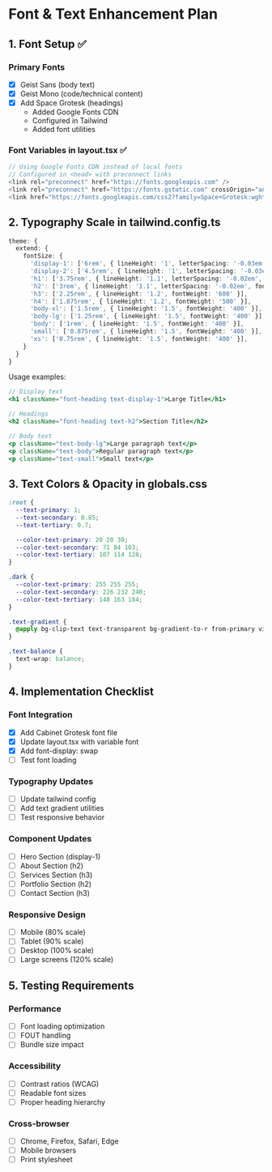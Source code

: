 # Font & Text Enhancement Plan

## 1. Font Setup ✅
### Primary Fonts
- [x] Geist Sans (body text)
- [x] Geist Mono (code/technical content)
- [x] Add Space Grotesk (headings)
  - Added Google Fonts CDN
  - Configured in Tailwind
  - Added font utilities

### Font Variables in layout.tsx ✅
```typescript
// Using Google Fonts CDN instead of local fonts
// Configured in <head> with preconnect links
<link rel="preconnect" href="https://fonts.googleapis.com" />
<link rel="preconnect" href="https://fonts.gstatic.com" crossOrigin="anonymous" />
<link href="https://fonts.googleapis.com/css2?family=Space+Grotesk:wght@300..700&display=swap" rel="stylesheet" />
```

## 2. Typography Scale in tailwind.config.ts

```typescript
theme: {
  extend: {
    fontSize: {
      'display-1': ['6rem', { lineHeight: '1', letterSpacing: '-0.03em', fontWeight: '700' }],
      'display-2': ['4.5rem', { lineHeight: '1', letterSpacing: '-0.03em', fontWeight: '700' }],
      'h1': ['3.75rem', { lineHeight: '1.1', letterSpacing: '-0.02em', fontWeight: '600' }],
      'h2': ['3rem', { lineHeight: '1.1', letterSpacing: '-0.02em', fontWeight: '600' }],
      'h3': ['2.25rem', { lineHeight: '1.2', fontWeight: '600' }],
      'h4': ['1.875rem', { lineHeight: '1.2', fontWeight: '500' }],
      'body-xl': ['1.5rem', { lineHeight: '1.5', fontWeight: '400' }],
      'body-lg': ['1.25rem', { lineHeight: '1.5', fontWeight: '400' }],
      'body': ['1rem', { lineHeight: '1.5', fontWeight: '400' }],
      'small': ['0.875rem', { lineHeight: '1.5', fontWeight: '400' }],
      'xs': ['0.75rem', { lineHeight: '1.5', fontWeight: '400' }],
    }
  }
}
```

Usage examples:
```jsx
// Display text
<h1 className="font-heading text-display-1">Large Title</h1>

// Headings
<h2 className="font-heading text-h2">Section Title</h2>

// Body text
<p className="text-body-lg">Large paragraph text</p>
<p className="text-body">Regular paragraph text</p>
<p className="text-small">Small text</p>
```

## 3. Text Colors & Opacity in globals.css

```css
:root {
  --text-primary: 1;
  --text-secondary: 0.85;
  --text-tertiary: 0.7;

  --color-text-primary: 20 20 30;
  --color-text-secondary: 71 84 103;
  --color-text-tertiary: 107 114 128;
}

.dark {
  --color-text-primary: 255 255 255;
  --color-text-secondary: 226 232 240;
  --color-text-tertiary: 148 163 184;
}

.text-gradient {
  @apply bg-clip-text text-transparent bg-gradient-to-r from-primary via-purple-500 to-primary;
}

.text-balance {
  text-wrap: balance;
}
```

## 4. Implementation Checklist

### Font Integration
- [x] Add Cabinet Grotesk font file
- [x] Update layout.tsx with variable font
- [x] Add font-display: swap
- [ ] Test font loading

### Typography Updates
- [ ] Update tailwind config
- [ ] Add text gradient utilities
- [ ] Test responsive behavior

### Component Updates
- [ ] Hero Section (display-1)
- [ ] About Section (h2)
- [ ] Services Section (h3)
- [ ] Portfolio Section (h2)
- [ ] Contact Section (h3)

### Responsive Design
- [ ] Mobile (80% scale)
- [ ] Tablet (90% scale)
- [ ] Desktop (100% scale)
- [ ] Large screens (120% scale)

## 5. Testing Requirements

### Performance
- [ ] Font loading optimization
- [ ] FOUT handling
- [ ] Bundle size impact

### Accessibility
- [ ] Contrast ratios (WCAG)
- [ ] Readable font sizes
- [ ] Proper heading hierarchy

### Cross-browser
- [ ] Chrome, Firefox, Safari, Edge
- [ ] Mobile browsers
- [ ] Print stylesheet
